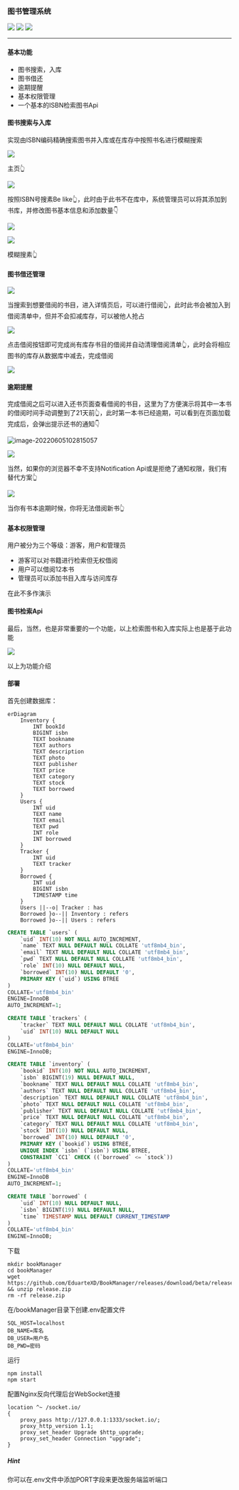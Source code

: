 ### 图书管理系统
[![](https://shields.io/badge/author-eduartexd-blue?logo=github&style=for-the-badge)](https://github.com/EduarteXD/) [![](https://shields.io/badge/blog-visit-green?style=for-the-badge&logo=WordPress)](https://oxdl.cn) [![](https://shields.io/badge/releases-view-pink?style=for-the-badge)](https://github.com/EduarteXD/BookManager/releases)


****

#### 基本功能

- 图书搜索，入库
- 图书借还
- 逾期提醒
- 基本权限管理
- 一个基本的ISBN检索图书Api

#### 图书搜索与入库

实现由ISBN编码精确搜索图书并入库或在库存中按照书名进行模糊搜索

![](https://cdn.oxdl.cn/picgo/image-20220605100954260.png?x-oss-process=image/resize,h_500)

主页👆

![](https://cdn.oxdl.cn/picgo/image-20220605000242428.png?x-oss-process=image/resize,h_500)

按照ISBN号搜素Be like👆，此时由于此书不在库中，系统管理员可以将其添加到书库，并修改图书基本信息和添加数量👇

![](https://cdn.oxdl.cn/picgo/image-20220605000538589.png?x-oss-process=image/resize,h_500)



![](https://cdn.oxdl.cn/picgo/image-20220605000754584.png?x-oss-process=image/resize,h_500)

模糊搜素👆

#### 图书借还管理

![](https://cdn.oxdl.cn/picgo/image-20220605101200507.png?x-oss-process=image/resize,h_500)

当搜索到想要借阅的书目，进入详情页后，可以进行借阅👆，此时此书会被加入到借阅清单中，但并不会扣减库存，可以被他人抢占

![](https://cdn.oxdl.cn/picgo/image-20220605102204968.png?x-oss-process=image/resize,h_500)

点击借阅按钮即可完成尚有库存书目的借阅并自动清理借阅清单👆，此时会将相应图书的库存从数据库中减去，完成借阅

![](https://cdn.oxdl.cn/picgo/image-20220605102529406.png?x-oss-process=image/resize,h_500)

#### 逾期提醒

完成借阅之后可以进入还书页面查看借阅的书目，这里为了方便演示将其中一本书的借阅时间手动调整到了21天前👆，此时第一本书已经逾期，可以看到在页面加载完成后，会弹出提示还书的通知👇

![image-20220605102815057](https://cdn.oxdl.cn/picgo/image-20220605102815057.png)

![](https://cdn.oxdl.cn/picgo/image-20220605103003042.png?x-oss-process=image/resize,h_500)



当然，如果你的浏览器不幸不支持Notification Api或是拒绝了通知权限，我们有替代方案👆

![](https://cdn.oxdl.cn/picgo/image-20220605103117111.png?x-oss-process=image/resize,h_500)

当你有书本逾期时候，你将无法借阅新书👆

#### 基本权限管理

用户被分为三个等级：游客，用户和管理员

- 游客可以对书籍进行检索但无权借阅
- 用户可以借阅12本书
- 管理员可以添加书目入库与访问库存

在此不多作演示

#### 图书检索Api

最后，当然，也是非常重要的一个功能，以上检索图书和入库实际上也是基于此功能

![](https://cdn.oxdl.cn/picgo/image-20220605103547360.png?x-oss-process=image/resize,h_500)

以上为功能介绍

#### 部署

首先创建数据库：

```mermaid
erDiagram
	Inventory {
		INT bookId
		BIGINT isbn
		TEXT bookname
		TEXT authors
		TEXT description
		TEXT photo
		TEXT publisher
		TEXT price
		TEXT category
		TEXT stock
		TEXT borrowed
	}
    Users {
    	INT uid
    	TEXT name
    	TEXT email
    	TEXT pwd
    	INT role
    	INT borrowed
    }
    Tracker {
    	INT uid
    	TEXT tracker
    }
    Borrowed {
    	INT uid
    	BIGINT isbn
    	TIMESTAMP time
    }
    Users ||--o| Tracker : has
    Borrowed }o--|| Inventory : refers
    Borrowed }o--|| Users : refers
```

```sql
CREATE TABLE `users` (
	`uid` INT(10) NOT NULL AUTO_INCREMENT,
	`name` TEXT NULL DEFAULT NULL COLLATE 'utf8mb4_bin',
	`email` TEXT NULL DEFAULT NULL COLLATE 'utf8mb4_bin',
	`pwd` TEXT NULL DEFAULT NULL COLLATE 'utf8mb4_bin',
	`role` INT(10) NULL DEFAULT NULL,
	`borrowed` INT(10) NULL DEFAULT '0',
	PRIMARY KEY (`uid`) USING BTREE
)
COLLATE='utf8mb4_bin'
ENGINE=InnoDB
AUTO_INCREMENT=1;

CREATE TABLE `trackers` (
	`tracker` TEXT NULL DEFAULT NULL COLLATE 'utf8mb4_bin',
	`uid` INT(10) NULL DEFAULT NULL
)
COLLATE='utf8mb4_bin'
ENGINE=InnoDB;

CREATE TABLE `inventory` (
	`bookid` INT(10) NOT NULL AUTO_INCREMENT,
	`isbn` BIGINT(19) NULL DEFAULT NULL,
	`bookname` TEXT NULL DEFAULT NULL COLLATE 'utf8mb4_bin',
	`authors` TEXT NULL DEFAULT NULL COLLATE 'utf8mb4_bin',
	`description` TEXT NULL DEFAULT NULL COLLATE 'utf8mb4_bin',
	`photo` TEXT NULL DEFAULT NULL COLLATE 'utf8mb4_bin',
	`publisher` TEXT NULL DEFAULT NULL COLLATE 'utf8mb4_bin',
	`price` TEXT NULL DEFAULT NULL COLLATE 'utf8mb4_bin',
	`category` TEXT NULL DEFAULT NULL COLLATE 'utf8mb4_bin',
	`stock` INT(10) NULL DEFAULT NULL,
	`borrowed` INT(10) NULL DEFAULT '0',
	PRIMARY KEY (`bookid`) USING BTREE,
	UNIQUE INDEX `isbn` (`isbn`) USING BTREE,
	CONSTRAINT `CC1` CHECK ((`borrowed` <= `stock`))
)
COLLATE='utf8mb4_bin'
ENGINE=InnoDB
AUTO_INCREMENT=1;

CREATE TABLE `borrowed` (
	`uid` INT(10) NULL DEFAULT NULL,
	`isbn` BIGINT(19) NULL DEFAULT NULL,
	`time` TIMESTAMP NULL DEFAULT CURRENT_TIMESTAMP
)
COLLATE='utf8mb4_bin'
ENGINE=InnoDB;
```

下载

```shell
mkdir bookManager
cd bookManager
wget https://github.com/EduarteXD/BookManager/releases/download/beta/release.zip && unzip release.zip
rm -rf release.zip
```

在/bookManager目录下创建.env配置文件

```
SQL_HOST=localhost
DB_NAME=库名
DB_USER=用户名
DB_PWD=密码
```

运行

```shell
npm install
npm start
```

配置Nginx反向代理后台WebSocket连接

```ng
location ^~ /socket.io/
{
    proxy_pass http://127.0.0.1:1333/socket.io/;
    proxy_http_version 1.1;
    proxy_set_header Upgrade $http_upgrade;
    proxy_set_header Connection "upgrade";
}
```

##### Hint

你可以在.env文件中添加PORT字段来更改服务端监听端口
